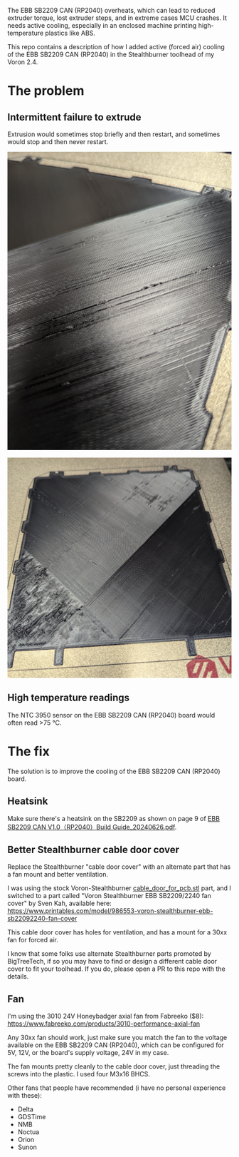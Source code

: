 The EBB SB2209 CAN (RP2040) overheats, which can lead to reduced
extruder torque, lost extruder steps, and in extreme cases MCU crashes.
It needs active cooling, especially in an enclosed machine printing
high-temperature plastics like ABS.

This repo contains a description of how I added active (forced air)
cooling of the EBB SB2209 CAN (RP2040) in the Stealthburner toolhead of
my Voron 2.4.


# The problem


## Intermittent failure to extrude

Extrusion would sometimes stop briefly and then restart, and sometimes
would stop and then never restart.

![](/images/extrusion-problem-0.jpg)

![](/images/extrusion-problem-1.jpg)

## High temperature readings

The NTC 3950 sensor on the EBB SB2209 CAN (RP2040) board would often
read >75 °C.




# The fix

The solution is to improve the cooling of the EBB SB2209 CAN (RP2040)
board.


## Heatsink

Make sure there's a heatsink on the SB2209 as shown
on page 9 of [EBB SB2209 CAN V1.0（RP2040）Build
Guide_20240626.pdf](https://github.com/bigtreetech/EBB/blob/master/EBB%20SB2209%20CAN%20(RP2040)/Build%20Guide/EBB%20SB2209%20CAN%20V1.0%EF%BC%88RP2040%EF%BC%89Build%20Guide_20240626.pdf).


## Better Stealthburner cable door cover

Replace the Stealthburner "cable door cover" with an alternate part that
has a fan mount and better ventilation.

I was using the stock Voron-Stealthburner
[cable_door_for_pcb.stl](https://github.com/VoronDesign/Voron-Stealthburner/blob/main/STLs/Clockwork2/cable_door_for_pcb.stl)
part, and I switched to a part called "Voron Stealthburner
EBB SB2209/2240 fan cover" by Sven Kah, available here:
<https://www.printables.com/model/986553-voron-stealthburner-ebb-sb22092240-fan-cover>

This cable door cover has holes for ventilation, and has a mount for a
30xx fan for forced air.

I know that some folks use alternate Stealthburner parts promoted by
BigTreeTech, if so you may have to find or design a different cable
door cover to fit your toolhead.  If you do, please open a PR to this
repo with the details.


## Fan

I'm using the 3010 24V Honeybadger axial fan from Fabreeko ($8):
<https://www.fabreeko.com/products/3010-performance-axial-fan>

Any 30xx fan should work, just make sure you match the fan to the voltage
available on the EBB SB2209 CAN (RP2040), which can be configured for 5V,
12V, or the board's supply voltage, 24V in my case.

The fan mounts pretty cleanly to the cable door cover, just threading
the screws into the plastic.  I used four M3x16 BHCS.

Other fans that people have recommended (i have no personal experience with these):
* Delta
* GDSTime
* NMB
* Noctua
* Orion
* Sunon
